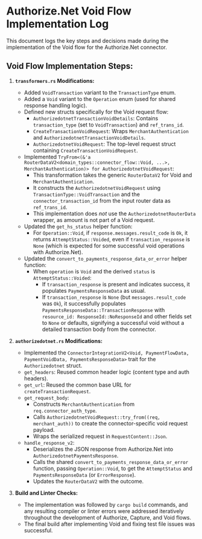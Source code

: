 # Authorize.Net Void Flow Implementation Log

This document logs the key steps and decisions made during the implementation of the Void flow for the Authorize.Net connector.

## Void Flow Implementation Steps:

1.  **`transformers.rs` Modifications:**
    *   Added `VoidTransaction` variant to the `TransactionType` enum.
    *   Added a `Void` variant to the `Operation` enum (used for shared response handling logic).
    *   Defined new structs specifically for the Void request flow:
        *   `AuthorizedotnetTransactionVoidDetails`: Contains `transaction_type` (set to `VoidTransaction`) and `ref_trans_id`.
        *   `CreateTransactionVoidRequest`: Wraps `MerchantAuthentication` and `AuthorizedotnetTransactionVoidDetails`.
        *   `AuthorizedotnetVoidRequest`: The top-level request struct containing `CreateTransactionVoidRequest`.
    *   Implemented `TryFrom<(&'a RouterDataV2<domain_types::connector_flow::Void, ...>, MerchantAuthentication)> for AuthorizedotnetVoidRequest`:
        *   This transformation takes the generic `RouterDataV2` for Void and `MerchantAuthentication`.
        *   It constructs the `AuthorizedotnetVoidRequest` using `TransactionType::VoidTransaction` and the `connector_transaction_id` from the input router data as `ref_trans_id`.
        *   This implementation does *not* use the `AuthorizedotnetRouterData` wrapper, as amount is not part of a Void request.
    *   Updated the `get_hs_status` helper function:
        *   For `Operation::Void`, if `response.messages.result_code` is `Ok`, it returns `AttemptStatus::Voided`, even if `transaction_response` is `None` (which is expected for some successful void operations with Authorize.Net).
    *   Updated the `convert_to_payments_response_data_or_error` helper function:
        *   When `operation` is `Void` and the derived `status` is `AttemptStatus::Voided`:
            *   If `transaction_response` is present and indicates success, it populates `PaymentsResponseData` as usual.
            *   If `transaction_response` is `None` (but `messages.result_code` was `Ok`), it successfully populates `PaymentsResponseData::TransactionResponse` with `resource_id: ResponseId::NoResponseId` and other fields set to `None` or defaults, signifying a successful void without a detailed transaction body from the connector.

2.  **`authorizedotnet.rs` Modifications:**
    *   Implemented the `ConnectorIntegrationV2<Void, PaymentFlowData, PaymentVoidData, PaymentsResponseData>` trait for the `Authorizedotnet` struct.
    *   `get_headers`: Reused common header logic (content type and auth headers).
    *   `get_url`: Reused the common base URL for `createTransactionRequest`.
    *   `get_request_body`:
        *   Constructs `MerchantAuthentication` from `req.connector_auth_type`.
        *   Calls `AuthorizedotnetVoidRequest::try_from((req, merchant_auth))` to create the connector-specific void request payload.
        *   Wraps the serialized request in `RequestContent::Json`.
    *   `handle_response_v2`:
        *   Deserializes the JSON response from Authorize.Net into `AuthorizedotnetPaymentsResponse`.
        *   Calls the shared `convert_to_payments_response_data_or_error` function, passing `Operation::Void`, to get the `AttemptStatus` and `PaymentsResponseData` (or `ErrorResponse`).
        *   Updates the `RouterDataV2` with the outcome.

3.  **Build and Linter Checks:**
    *   The implementation was followed by `cargo build` commands, and any resulting compiler or linter errors were addressed iteratively throughout the development of Authorize, Capture, and Void flows.
    *   The final build after implementing Void and fixing test file issues was successful. 